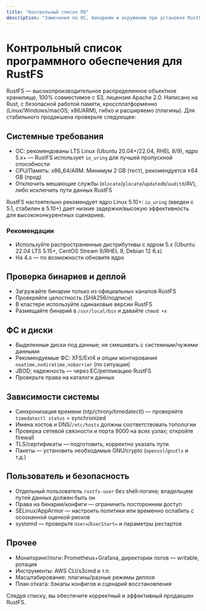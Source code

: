 ```yaml
---
title: "Контрольный список ПО"
description: "Замечания по ОС, бинариям и окружению при установке RustFS"
---
```


# Контрольный список программного обеспечения для RustFS

RustFS — высокопроизводительное распределенное объектное хранилище, 100% совместимое с S3, лицензия Apache 2.0. Написано на Rust, с безопасной работой памяти, кроссплатформенно (Linux/Windows/macOS; x86/ARM), гибко и расширяемо (плагины). Для стабильного продакшена проверьте следующее:

## Системные требования

- ОС: рекомендованы LTS Linux (Ubuntu 20.04+/22.04, RHEL 8/9), ядро 5.x+ — RustFS использует `io_uring` для лучшей пропускной способности
- CPU/Память: x86_64/ARM. Минимум 2 GB (тест), рекомендуется ≥64 GB (прод)
- Отключить мешающие службы (`mlocate`/`plocate`/`updatedb`/`auditd`/AV), либо исключить пути данных RustFS

RustFS настоятельно рекомендует ядро Linux 5.10+: `io_uring` (введен с 5.1, стабилен в 5.10+) дает низкие задержки/высокую эффективность для высококонкурентных сценариев.

### Рекомендации
- Используйте распространенные дистрибутивы с ядром 5.x (Ubuntu 22.04 LTS 5.15+, CentOS Stream 9/RHEL 9, Debian 12 6.x)
- На 4.x — по возможности обновите ядро

## Проверка бинариев и деплой
- Загружайте бинарии только из официальных каналов RustFS
- Проверяйте целостность (SHA256/подписи)
- В кластере используйте одинаковые версии RustFS
- Размещайте бинарий в `/usr/local/bin` и давайте `chmod +x`

## ФС и диски
- Выделенные диски под данные; не смешивать с системным/чужими данными
- Рекомендуемые ФС: XFS/Ext4 и опции монтирования `noatime,nodiratime,nobarrier` (по ситуации)
- JBOD; надежность — через EC/репликацию RustFS
- Проверьте права на каталоги данных

## Зависимости системы
- Синхронизация времени (ntp/chrony/timedatectl) — проверяйте `timedatectl status` = synchronized
- Имена хостов и DNS/`/etc/hosts` должны соответствовать топологии
- Проверка сетевой связности и порта 9000 на всех узлах; откройте firewall
- TLS/сертификаты — подготовить, корректно указать пути
- Пакеты — установить необходимые GNU/crypto (`openssl`/`gnutls` и т.д.)

## Пользователь и безопасность
- Отдельный пользователь `rustfs-user` без shell‑логина; владельцем путей данных должен быть он
- Права на бинарии/конфиги — ограничить посторонним доступ
- SELinux/AppArmor — настроить политики или временно ослабить с осознанной оценкой рисков
- systemd — проверьте `User=`/`ExecStart=` и параметры рестартов

## Прочее
- Мониторинг/логи: Prometheus+Grafana, директории логов — writable, ротация
- Инструменты: AWS CLI/s3cmd и т.п.
- Масштабирование: плагины/разные режимы деплоя
- План отката: бэкапы конфигов и сценарий восстановления

Следуя списку, вы обеспечите корректный и эффективный продакшен RustFS.

